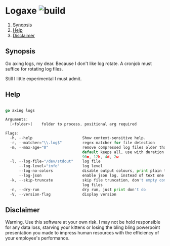 # Logaxe ![build](https://github.com/triole/logaxe/actions/workflows/build.yaml/badge.svg)

<!--- mdtoc: toc begin -->

1. [Synopsis](#synopsis)
2. [Help](#help)
3. [Disclaimer](#disclaimer)<!--- mdtoc: toc end -->

## Synopsis

Go axing logs, my dear. Because I don't like log rotate. A cronjob must suffice for rotating log files.

Still I little experimental I must admit.

## Help

```go mdox-exec="r -h"

go axing logs

Arguments:
  [<folder>]    folder to process, positional arg required

Flags:
  -h, --help                      Show context-sensitive help.
  -r, --matcher="\\.log$"         regex matcher for file detection
  -m, --max-age="0"               remove compressed log files older than x,
                                  default keeps all, use with duration like i.e.
                                  90m, 12h, 4d, 2w
  -l, --log-file="/dev/stdout"    log file
      --log-level="info"          log level
      --log-no-colors             disable output colours, print plain text
      --log-json                  enable json log, instead of text one
  -k, --skip-truncate             skip file truncation, don't empty compressed
                                  log files
  -n, --dry-run                   dry run, just print don't do
  -V, --version-flag              display version
```

## Disclaimer

Warning. Use this software at your own risk. I may not be hold responsible for any data loss, starving your kittens or losing the bling bling powerpoint presentation you made to impress human resources with the efficiency of your employee's performance.
